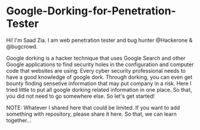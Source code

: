 # Google-Dorking-for-Penetration-Tester
Hi! I'm Saad Zia. I am web penetration tester and bug hunter @Hackerone & @bugcrowd.

Google dorking is a hacker technique that uses Google Search and other Google applications to find security holes in the configuration and computer code that websites are using. Every cyber security professional needs to have a good knowledge of google dork. Through dorking, you can even get bounty finding sensetive information that may put company in a risk. Here I tried little to put all google dorking related information in one place. So that, you did not need to go somewhere else. So let's get started!  

NOTE: Whatever I shared here that could be limited. If you want to add something with repository, please share it here. So that, we can learn together...
